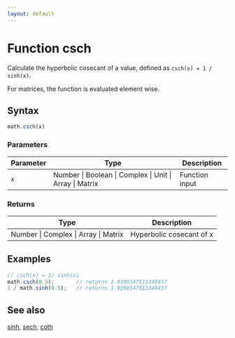 ```yaml
---
layout: default
---
```


# Function csch

Calculate the hyperbolic cosecant of a value,
defined as `csch(x) = 1 / sinh(x)`.

For matrices, the function is evaluated element wise.


## Syntax

```js
math.csch(x)
```

### Parameters

Parameter | Type | Description
--------- | ---- | -----------
`x` | Number &#124; Boolean &#124; Complex &#124; Unit &#124; Array &#124; Matrix | Function input

### Returns

Type | Description
---- | -----------
Number &#124; Complex &#124; Array &#124; Matrix | Hyperbolic cosecant of x


## Examples

```js
// csch(x) = 1/ sinh(x)
math.csch(0.5);       // returns 1.9190347513349437
1 / math.sinh(0.5);   // returns 1.9190347513349437
```


## See also

[sinh](sinh.html),
[sech](sech.html),
[coth](coth.html)


<!-- Note: This file is automatically generated from source code comments. Changes made in this file will be overridden. -->
